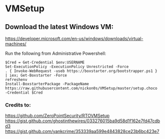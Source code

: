 # VMSetup

## Download the latest Windows VM:
https://developer.microsoft.com/en-us/windows/downloads/virtual-machines/

Run the following from Administrative Powershell:
```
$Cred = Get-Credential $env:USERNAME
Set-ExecutionPolicy -ExecutionPolicy Unrestricted -Force
. { Invoke-WebRequest -useb https://boxstarter.org/bootstrapper.ps1 } | iex; Get-Boxstarter -Force
refreshenv
Install-BoxstarterPackage -PackageName https://raw.githubusercontent.com/nickon0s/VMSetup/master/setup.choco -Credential $Cred

```

### Credits to:
https://github.com/ZeroPointSecurity/RTOVMSetup
https://gist.github.com/ghostinthewires/033276015ba9d58d1f162e7fd47cdbd3
https://gist.github.com/yankcrime/353339aa599e4843828ce23b6bc423e7

